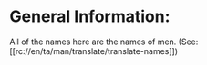 # General Information:

All of the names here are the names of men. (See: [[rc://en/ta/man/translate/translate-names]])